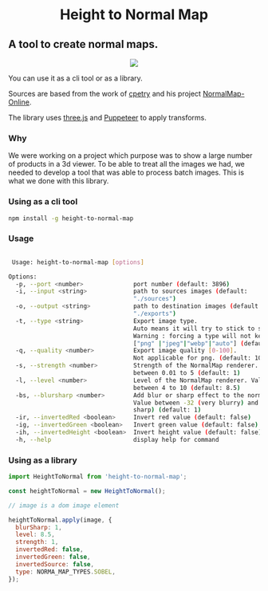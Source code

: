 <div align="center">
  <h1>Height to Normal Map</h1>
</div>

## A tool to create normal maps.


<p align="center">
  <img src="https://user-images.githubusercontent.com/505236/195153145-ed186943-d69d-43bb-af59-b722bb77dfc2.jpg" />
</p>

You can use it as a cli tool or as a library.

Sources are based from the work of [cpetry](https://github.com/cpetry) and his project [NormalMap-Online](https://cpetry.github.io/NormalMap-Online/).

The library uses [three.js](https://threejs.org) and [Puppeteer](https://github.com/puppeteer/puppeteer) to apply transforms.

### Why

We were working on a project which purpose was to show a large number of products in a 3d viewer. 
To be able to treat all the images we had, we needed to develop a tool that was able to process batch images.
This is what we done with this library.

### Using as a cli tool


```sh
npm install -g height-to-normal-map
```

### Usage

```sh

 Usage: height-to-normal-map [options]

Options:
  -p, --port <number>              port number (default: 3896)
  -i, --input <string>             path to sources images (default:
                                   "./sources")
  -o, --output <string>            path to destination images (default:
                                   "./exports")
  -t, --type <string>              Export image type.
                                   Auto means it will try to stick to source image type.
                                   Warning : forcing a type will not keep the source extension
                                   ["png" |"jpeg"|"webp"|"auto"] (default: "png")
  -q, --quality <number>           Export image quality [0-100].    
                                   Not applicable for png. (default: 100)
  -s, --strength <number>          Strength of the NormalMap renderer. Value
                                   between 0.01 to 5 (default: 1)
  -l, --level <number>             Level of the NormalMap renderer. Value
                                   between 4 to 10 (default: 8.5)
  -bs, --blursharp <number>        Add blur or sharp effect to the normal map.
                                   Value between -32 (very blurry) and 32 (vary
                                   sharp) (default: 1)
  -ir, --invertedRed <boolean>     Invert red value (default: false)
  -ig, --invertedGreen <boolean>   Invert green value (default: false)
  -ih, --invertedHeight <boolean>  Invert height value (default: false)
  -h, --help                       display help for command


```

### Using as a library

```js
import HeightToNormal from 'height-to-normal-map';

const heightToNormal = new HeightToNormal();

// image is a dom image element

heightToNormal.apply(image, {
  blurSharp: 1,
  level: 8.5,
  strength: 1,
  invertedRed: false,
  invertedGreen: false,
  invertedSource: false,
  type: NORMA_MAP_TYPES.SOBEL,
});

```
